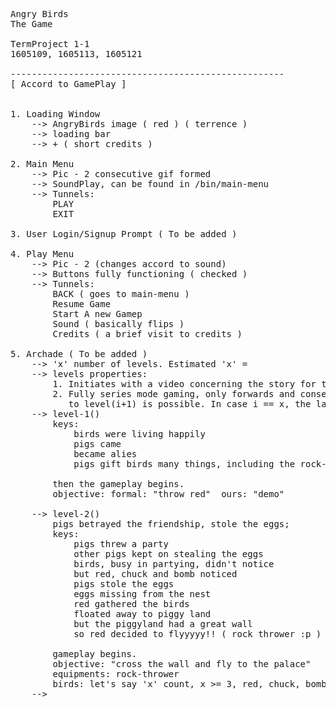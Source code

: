 <pre>
Angry Birds 
The Game

TermProject 1-1
1605109, 1605113, 1605121

----------------------------------------------------
[ Accord to GamePlay ]


1. Loading Window
	--> AngryBirds image ( red ) ( terrence )
	--> loading bar
	--> + ( short credits )

2. Main Menu
	--> Pic - 2 consecutive gif formed
	--> SoundPlay, can be found in /bin/main-menu
	--> Tunnels:
		PLAY
		EXIT
	
3. User Login/Signup Prompt ( To be added ) 
	
4. Play Menu
	--> Pic - 2 (changes accord to sound)
	--> Buttons fully functioning ( checked )
	--> Tunnels:
		BACK ( goes to main-menu )
		Resume Game
		Start A new Gamep
		Sound ( basically flips )
		Credits ( a brief visit to credits )

5. Archade ( To be added )
	--> 'x' number of levels. Estimated 'x' = 
	--> levels properties:
		1. Initiates with a video concerning the story for the level ( ref: AngryBirds: The Movie )
		2. Fully series mode gaming, only forwards and consecutive. from level(i), only level shifting
		   to level(i+1) is possible. In case i == x, the last level completed, the game ends. Details later.
	--> level-1()
		keys:
			birds were living happily
			pigs came
			became alies
			pigs gift birds many things, including the rock-thrower
		
		then the gameplay begins.
		objective: formal: "throw red"	ours: "demo"

	--> level-2()
		pigs betrayed the friendship, stole the eggs;
		keys:
			pigs threw a party
			other pigs kept on stealing the eggs
			birds, busy in partying, didn't notice
			but red, chuck and bomb noticed
			pigs stole the eggs
			eggs missing from the nest
			red gathered the birds
			floated away to piggy land
			but the piggyland had a great wall
			so red decided to flyyyyy!! ( rock thrower :p )
		
		gameplay begins.
		objective: "cross the wall and fly to the palace"
		equipments: rock-thrower
		birds: let's say 'x' count, x >= 3, red, chuck, bomb
	--> 
</pre>
